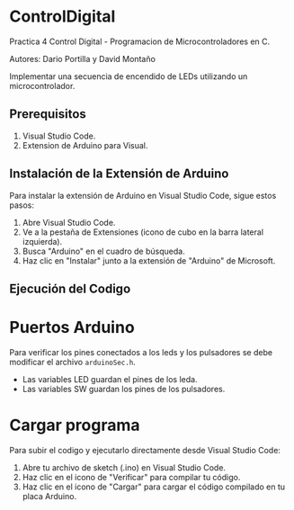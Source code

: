 # ControlDigital
Practica 4 Control Digital - Programacion de Microcontroladores en C.

Autores: Dario Portilla y David Montaño

Implementar una secuencia de encendido de LEDs utilizando un microcontrolador.

## Prerequisitos
1. Visual Studio Code.
2. Extension de Arduino para Visual.


## Instalación de la Extensión de Arduino

Para instalar la extensión de Arduino en Visual Studio Code, sigue estos pasos:

1. Abre Visual Studio Code.
2. Ve a la pestaña de Extensiones (icono de cubo en la barra lateral izquierda).
3. Busca "Arduino" en el cuadro de búsqueda.
4. Haz clic en "Instalar" junto a la extensión de "Arduino" de Microsoft.


## Ejecución del Codigo
# Puertos Arduino
Para verificar los pines conectados a los leds y los pulsadores se debe
modificar el archivo `arduinoSec.h`.
 - Las variables LED guardan el pines de los leda.
 - Las variables SW guardan los pines de los pulsadores.



# Cargar programa
Para subir el codigo y ejecutarlo directamente desde Visual Studio Code:

1. Abre tu archivo de sketch (.ino) en Visual Studio Code.
2. Haz clic en el icono de "Verificar" para compilar tu código.
3. Haz clic en el icono de "Cargar" para cargar el código compilado en tu placa Arduino.


